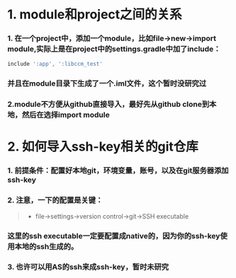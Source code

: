 # 1. module和project之间的关系
### 1. 在一个project中，添加一个module，比如file->new->import module,实际上是在project中的settings.gradle中加了include：
```gradle
include ':app', ':libccm_test'
```
### 并且在module目录下生成了一个.iml文件，这个暂时没研究过
### 2.module不方便从github直接导入，最好先从github clone到本地，然后在选择import module

# 2. 如何导入ssh-key相关的git仓库
### 1. 前提条件：配置好本地git，环境变量，账号，以及在git服务器添加ssh-key
### 2. 注意，一下的配置是关键：
> * file->settings->version control->git->SSH executable
### 这里的ssh executable一定要配置成native的，因为你的ssh-key使用本地的ssh生成的。
### 3. 也许可以用AS的ssh来成ssh-key，暂时未研究

